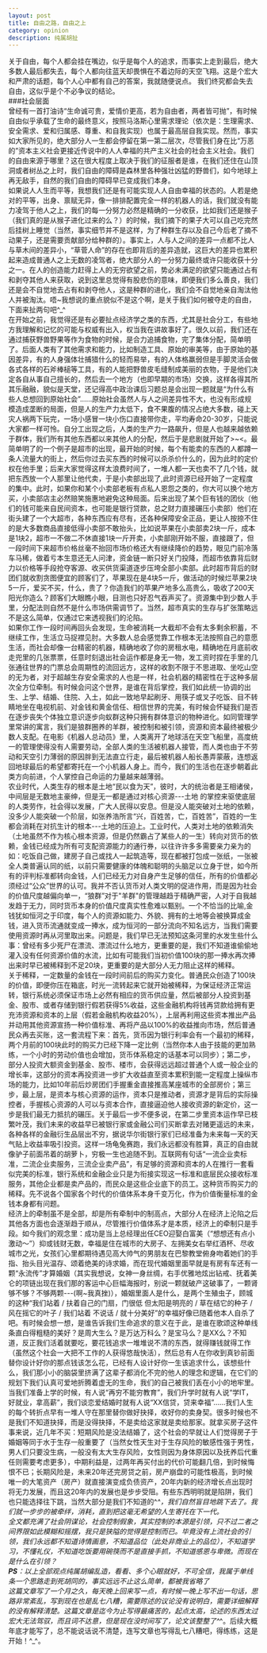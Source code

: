 ```yaml
---
layout: post
title: 自由之路，自由之上
category: opinion
description: 纯属胡扯
---
```

关于自由，每个人都会挂在嘴边，似乎是每个人的追求，而事实上走到最后，绝大多数人最后都失去，每个人都向往蓝天却畏惧在不着边际的天空飞翔。这是个宏大和严肃的话题，每个人心中都有自己的答案，我就随便说点。
我们终究都会失去自由，这似乎是个不必争议的结论。
<br>
###社会层面   
曾经有一首打油诗“生命诚可贵，爱情价更高，若为自由者，两者皆可抛”，有时候自由似乎承载了生命的最终意义，按照马洛斯心里需求理论（依次是：生理需求、安全需求、爱和归属感、尊重、和自我实现）也属于最高层自我实现。然而，事实如大家所见的，绝大部分人一生都会停留在第一第二层次，尽管我们身在比“万恶的”资本主义社会更接近传说中的人人幸福的共产主义社会的社会主义社会。我们的自由来源于哪里？这在很大程度上取决于我们的征服者是谁，在我们还住在山顶洞或者树丛之上时，我们自由的障碍是森林里各种强壮凶猛的野兽们，如今地球上再无敌手，自然的我们自由的障碍早已变成我们本身。
<br>
如果说人人生而平等，我想我们还是有可能实现人人自由幸福的状态的。人若是绝对的平等，出身、禀赋无异，像一排排配置完全一样的机器人的话，我们就没有能力凌驾于他人之上，我们的每一分努力必然是精确的一分收获，比如我们还是猴子（我们真的是从猴子进化过来的么？）的时候，我们摘下的果子大可以自己吃完然后挂树上睡觉（当然，事实细节并不是这样，为了种群生存以及自己今后老了摘不动果子，还是需要贡献部分给种群的）。事实上，人与人之间的差异一点都不比人与草木间的差异小，“草菅人命”的存在也即背后的差异造就，这巨大的差异也累积起来造成普通人之上无数的凌驾者，绝大部分人的一分努力最终或许只能收获十分之一。在人的创造能力赶得上人的无穷欲望之前，势必未满足的欲望只能通过占有和剥夺其他人来获取，说到这里总觉得有股悲伤的意味，即便我们多么善良，我们还是会不自觉地去占有和剥夺他人，这是种群的进化，我们会不自觉地亲自淘汰他人并被淘汰。唔~我想说的重点貌似不是这个啊，是关于我们如何被夺走的自由，下面来扯两句吧^_^
<br>
在开始之前，我觉得还是有必要扯点经济学之类的东西，尤其是社会分工，有些地方我理解和记忆的可能与权威有出入，权当我在讲故事好了。很久以前，我们还在通过捕获野兽野果等作为食物的时候，是合力追捕食物，完了集体分配，简单明了。后面人类有了其他需求和能力，比如制造工具、原始的审美等，由于原始的基因差异，有的人身强体壮捕猎什么的轻而易举，有的人体格羸弱但是手脚灵活会做各式各样的石斧棒槌等工具，有的人能把野兽皮毛缝制成美丽的衣物，于是他们决定各自从事自己擅长的，然后去一个地方（也即早期的市场）交换，这样各得其所其乐融融，貌似是天堂，还记得高中政治课后习题总是会出现一题就是“为什么有些人总想回到原始社会”……原始社会虽然人与人之间差异性不大，也没有形成规模造成垄断的局面，但是人的生产力太低下，食不果腹的情况占绝大多数，碰上天灾人祸两下玩完，一场小感冒一块小伤口直接带你走，平均寿命20-30岁，只能说大家都一样可怜。自分工出现之后，人类的生产力一路飙升，但是人也越来越依赖于群体，我们所有其他东西都以来其他人的分配，然后于是悲剧就开始了>~<。最简单明了的一个例子是超市的出现，最开始的时候，每个有能卖的东西的人都蹲一条人流量大的街上，然后你过去买东西的时候可以杀杀价什么的，因为此时的定价权在他手里；后来大家觉得这样太浪费时间了，一堆人都一天也卖不了几个钱，就把东西放一个人那里让他代卖，于是小卖部出现了,此时资源已经开始了一定程度的集中。此时，如果你和某个小卖部老板有点私人恩怨之类的，你大可以换个地方买，小卖部店主必然赔笑施惠地避免这种局面。后来出现了某个巨有钱的团伙（他们的钱可能来自民间资本，也可能是银行贷款，总之财力直接碾压小卖部）他们在街头建了一个大超市，各种东西应有尽有，还各种保障安全正品，更让人按捺不住的是大多数商品直接低得小卖部不敢抬头，比如说苹果在小卖部卖2块一斤，成本是1块2，超市一不做二不休直接1块一斤开卖，小卖部刚开始不服，直接跟了，但一段时间下来超市价格丝毫不抬回市场价格还大有继续降价的趋势，眼见门前冷落车马稀，做着亏本生意还无人问津，资金链一断只好关门投降，而超市依靠背后财力以价格等手段抢夺客源、收买供货渠道逐步压垮全部小卖部。此时超市背后的财团们就收割贪图便宜的顾客们了，苹果现在是4块5一斤，做活动的时候烂苹果2块5一斤，爱买不买，什么，贵了？你造我们的苹果产地多么高贵么，吸收了200天阳光你造么？顾客们大眼瞧小眼，目测也只好忍气吞声买了。资源集中到少数人手里，分配法则自然不是什么市场供需调节了。当然，超市真实的生存与扩张策略远不是这么简单，仅通过它来透视我们的沦陷。
<br>
如果你工作一段时间再回头会发现，生命被消耗一大截却不会有太多剩余积蓄，不继续工作，生活立马捉襟见肘。大多数人总会感觉靠工作根本无法按照自己的意愿生活，而社会却像一台精密的机器，精确地收了你的房租水电，精确地在月底前收走兜里的几张票票，任意时刻退出社会运作都是身无一物，发工资时捏在手里的几张通往世界的门票总会周期性的流回远方，这样的收割不限于不思进取、坐吃山空的无为者，对于超越生存安全需求的人也是一样，社会机器的精密性在于这种多层次全方位牵制。有时候会问这个世界，是谁在背后掌控，我们如此统一协调的出生、上学、结婚、住院、入土，如此一致地早起刷牙、用筷子或叉子吃饭、目不转睛地坐在电视机前、对金钱和黄金信任、相信世界的完美，有时候会怀疑我们是否在逐步丧失个体独立意识逐步向蚁群这种只拥有群体意识的物种进化。如同管理学里常讲的寓言，我们是狼群圈养的羊群，被控制和被引领，资源和资本最终被极少数人支配。在电影《机器人总动员》里，人类离开了地球活在天空飞船里，高度统一的管理使得没有人需要劳动，全部人类的生活被机器人接管，而人类也由于不劳动和天空引力薄弱的原因胖到无法直立行走，最后被机器人船长愚弄蒙蔽，连想返回地球最后的希望都寄托在一个小机器人身上。而今，我们的生活也在逐步朝着此类方向前进，个人掌控自己命运的力量越来越薄弱。
<br>
农业时代，人类生存的根本是土地“民以食为天”，彼时，大的统治者是王相诸侯，中间层是无数地主豪绅，但是无一都是通过对核心资源---土地 的掌控来驱使底层的人类劳作，社会得以发展，广大人民得以安息。但是没人能突破对土地的依赖，没多少人能突破一个阶层，如张养浩所言“兴，百姓苦，亡，百姓苦”，百姓的一生都会消耗在对抗生计的根本---土地的压迫上。工业时代，人类对土地的依赖消失（土地虽然不作为核心根本资源，但是仍然霸占了某些人的一生）转向对货币的依赖，金钱已经成为所有可支配资源能力的通行券，以往许许多多需要亲力亲为的如：吃饭自己做，建房子自己或找人一起筑造等，现在都被打包成一张纸，一张被全人类普遍认同的纸，以前只需要健康的体魄和聪明的头脑足以立身于世，如今所有的评判标准都转向金钱，人们已经无力对自身产生足够的信任，所有的价值都必须经过“公众”世界的认可。我并不否认货币对人类文明的促进作用，而是因为社会的价值尺度越偏向单一，“狼群”对于"羊群"的管理越趋于精确严密，人对于自我越发趋于无力，同时货币本身的价值尺度真实性愈难以甄别。一个不恰当的比喻,金钱犹如恒河之于印度，每个人的资源如能力、外貌、拥有的土地等会被换算成金钱，进入货币流通就变成一捧水，成为恒河的一部分流向不知名远方，当我们需要使用资源时再从河里取出来。问题是，我们早已无法预知这条河里的水发生些什么事：曾经有多少死尸在漂流、漂流过什么地方，更重要的是，我们不知道谁偷偷地灌入没有任何资源价值的水流，比如有可能我们当初价值100块的那一捧水再次捧出来时早已被稀释到不足20块，更重要的是大部分人无力阻止这样的稀释。
<br>关于稀释，一定数量的金钱在一段时间前后的购买力变化。普通民众创造了100块的价值，即便你压在箱底，时光一流转起来它就开始被稀释，为保证经济正常运转，银行系统必须保证市场上必然有相应的货币供应量，然后被部分人投资到基金、股市、或者存储到银行假若获得5%收益，这些金融机构将钱再贷款给拥有更充沛资源和资本的上层（假若金融机构收益20%），上层再利用这些资本推出产品并动用其他资源宣扬一种价值标准、再将产品以100%的收益推向市场，然后普通民众再去买账，这一套流程下来：首先，货币因为银行利率会有一个最初的稀释，两个月前的100块此时的购买力已经下降一定比例（当然你本人由于技能的更加熟练，一个小时的劳动价值也会增加，货币体系稳定的话基本可以同步）；第二步，部分人投资大额资金到基金、股市、楼市，会获得远远超过普通个人或一般企业的增长率，这部分的资本再投资进一步扩大收益直至资本累积到能一定程度上操纵市场的能力，比如10年前后炒房团们手握重金直接推高某座城市的全部房价；第三步，最上层，是资本与核心资源的运作，资本只是推动者，资源才是背后的实际操控者，手握核心资源的人可以与资本合作，直接逼迫他人接收资源的新定价，这一步是我们最无力抵抗的碾压。关于最后一步不便多说，在第二步里资本运作早已枝繁叶茂，我们未来的收益早已被银行家或金融公司们买断拿去对赌更遥远的未来，各种各样的金融衍生品层出不穷，据说华尔街银行家们已经准备为未来每一天的天气贴上收益率吸引投资。这样一场龟兔赛跑，我们永远都没有胜算，真正的自由就像驴子前面吊着的胡萝卜，穷极一生也追随不到。互联网有句话“一流企业卖标准，二流企业卖服务，三流企业卖产品”，有足够的资源和资本的人在推行一套看似完美的标准，银行系统和金融企业只是为衔接实现这一标准和底层民众接收标准服务，其他企业都是卖产品的，而民众是这些企业底下的员工。这种货币购买力的稀释。先不说各个国家各个时代的价值体系本身千变万化，作为价值衡量标准的金钱本身都有问题。
<br>
经济上的牵制虽不是全部，却是所有牵制中的制高点，大部分人在经济上沦陷之后其他各方面也会逐渐趋于顺从，尽管推行价值体系才是本质，经济上的牵制只是手段。如今我们的观念里：成功是当上总经理出任CEO迎娶白富美（“想想还有点小激动～”）抑或钱财无数，幸福是住在城市的大房子、左拥美女右举红酒杯、尽收城市之光，女孩们心里都期待遇见高大帅气的男朋友在巴黎教堂俯身吻着她们的手指、抬头目光温存、颂着绝美的诗求婚，而在现代婚姻里面早就是有房有车还有一颗“永流传”才算婚姻（其实我想说，女神一身丝绸，右手优雅地炫出钻戒、抚着美仑的项链出现在我们那的客运中心巨幅海报时，别说一颗就破产这破事了，一颗肾够不够？不够两颗---(啊~我真挫)），婚姻里面人是什么，是两个生殖虫子，顾城的这种“我们站着 / 扶着自己的门扇，门很低 但太阳是明亮的 / 草在结它的种子 / 风在摇它的叶子 / 我们站着 不说话 / 就十分美好”的幸福好像已随着他本人自杀了吧。有时候会想一想，是谁告诉我们生命追求的意义在于此，是谁在歌颂这种单线条直白得粗糙的美好？是周大生么？是万达万科么？是宝马么？是XX么？不知道，反正我们活着就要吃，要花钱追求一堆堆说不清的东西，就得赚钱就得工作（虽然这个社会一大把不工作的人获得悠哉快活），然后总有人在你收到真钞前面替你设计好你的那点钱该怎么花，已经有人设计好你一生该追求什么，该想些什么，我们那小小的脑袋里挤满了这辈子都消化不完的他人的理念和逻辑，在它们的规划下我们认真可爱地折腾着虚无的生命，我们的自己被我们丢在小小的地牢里。当我们准备上学的时候，有人说“再穷不能穷教育”，我们升学时就有人说“学IT，好就业，拿高薪”，我们谈恋爱结婚时就有人说“XX信贷，贷来幸福”……我们人生的每个转折点早有一堆人守在那里替你做好抉择，收好你的卖身契。很多时候也不是我们不知道抉择，而是没得抉择，不是卖给这家就是卖给那家。就拿买房子这件事来说，近几年不买：短期风险是没法结婚了，这个社会的早就让人们觉得房子于婚姻等同于水于生存一般重要了（当然女性天生对于生存风险的敏感性强于男性，男人们只要没生病，一般没有太大生存风险，女性则因为身体原因以及抚养后代重任则需要考虑更多），中期利益是，过两年再买付出的代价可能翻几倍，到时候悔恨不已；长期风险是，未来20年还完房贷之前，房产崩盘的可能性极高，到时候唯一的大笔资产（房产）就直接演变成负债资产，20年内新的经济增长点出现时将无力发展，而且这20年内的发展也是步步受阻。有些东西明明就是陷阱，我们也只能选择往下跳，当然大部分是我们不知道的^_^，我们自然盲目地跳下去了。我们就一步步的被牵绊，消耗，直到把这毫无希望的人生寄托在下一代。
<br>
全文都充满了社会阴谋论，社会控制假象，其实控制的本源是引领，只不过二者之间界限如此模糊和摇摆，我只是狭隘的觉得是控制而已。毕竟没有上流社会的引领，我们永远都不知道诗情画意，不知道品位（此处非商业上的品位），不知道学习，不懂礼仪，不知道吃饭要用碗筷而不是直接手抓，不知道感恩与卑微。而现在是什么在引领？
<br>
 <B>PS</B>：以上全部观点纯属胡编乱造，看看、多个心眼就好，不可全信，我属于单线条一个思路走到死胡同的，事实远远不止这么简单，都被我省略了
 <br>
 这篇文章写了一个月之久，每天晚上回来写一点，有时候一晚上写不出一句话，思路非常紊乱，写到现在也是乱七八糟，需要陈述的议论没有说明白，需要详细解释的没有解释清楚。这篇文章是迄今为止写得最痛苦的，起点太高，论述的东西太过宏大无法驾驭，而且词不达意，但是现在没时间写了，论文该整整了^_^。后续大概年底才能写了，总不能说话说不清楚，连写文章也写得乱七八糟吧，得练练，这是开始！^_^。
    
